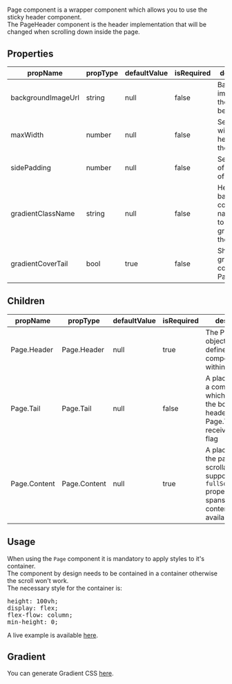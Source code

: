 # <Page/>

Page component is a wrapper component which allows you to use the sticky header component.
<br/>
The PageHeader component is the header implementation that will be changed when scrolling down inside the page.

## Properties
| propName | propType | defaultValue | isRequired | description |
|----------|----------|--------------|------------|-------------|
| backgroundImageUrl | string | null | false | Background image url of the header beackground |
| maxWidth | number | null | false | Sets the max width of the header and the content |
| sidePadding | number | null | false | Sets padding of the sides of the page |
| gradientClassName | string | null | false | Header background color class name, allows to add a gradient to the header |
| gradientCoverTail | bool | true | false | Should gradient cover Page.Tail |

## Children
| propName | propType | defaultValue | isRequired | description |
|----------|----------|--------------|------------|-------------|
| Page.Header | Page.Header | null | true | The PageHeader object which defines the components within the Header |
| Page.Tail | Page.Tail | null | false | A placeholder for a component which sticks to the bottom of the header. Page.Tail.children receive `minimized` flag |
| Page.Content | Page.Content | null | true | A placeholder for the page scrollable body, support `fullScreen` property which spans the content on the available area |

## Usage
When using the `Page` component it is mandatory to apply styles to it's container.
<br/>
The component by design needs to be contained in a container otherwise the scroll won't work.
<br/>
The necessary style for the container is:
<br/>
<pre>
height: 100vh;
display: flex;
flex-flow: column;
min-height: 0;
</pre>
A live example is available <a href="https://wix.github.io/wix-style-react/?selectedKind=2.%20Layout&selectedStory=2.6%20%2B%20Page%20Example">here</a>.

## Gradient
You can generate Gradient CSS <a href="https://www.cssmatic.com/gradient-generator">here</a>.
